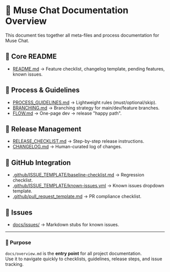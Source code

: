 # 📖 Muse Chat Documentation Overview

This document ties together all meta-files and process documentation for Muse Chat.

## 🔹 Core README
- [README.md](../README.md) → Feature checklist, changelog template, pending features, known issues.

## 🔹 Process & Guidelines
- [PROCESS_GUIDELINES.md](../PROCESS_GUIDELINES.md) → Lightweight rules (must/optional/skip).
- [BRANCHING.md](../BRANCHING.md) → Branching strategy for main/dev/feature branches.
- [FLOW.md](../FLOW.md) → One-page dev → release "happy path".

## 🔹 Release Management
- [RELEASE_CHECKLIST.md](../RELEASE_CHECKLIST.md) → Step-by-step release instructions.
- [CHANGELOG.md](../CHANGELOG.md) → Human-curated log of changes.

## 🔹 GitHub Integration
- [.github/ISSUE_TEMPLATE/baseline-checklist.md](../.github/ISSUE_TEMPLATE/baseline-checklist.md) → Regression checklist.
- [.github/ISSUE_TEMPLATE/known-issues.yml](../.github/ISSUE_TEMPLATE/known-issues.yml) → Known issues dropdown template.
- [.github/pull_request_template.md](../.github/pull_request_template.md) → PR compliance checklist.

## 🔹 Issues
- [docs/issues/](issues/) → Markdown stubs for known issues.

---

### 🎯 Purpose
`docs/overview.md` is the **entry point** for all project documentation.  
Use it to navigate quickly to checklists, guidelines, release steps, and issue tracking.
